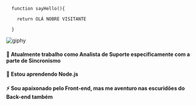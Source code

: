 ```
  function sayHello(){
  
    return OLÁ NOBRE VISITANTE 
   
  }
``` 
![giphy](https://user-images.githubusercontent.com/39220517/99599613-7657b180-29da-11eb-9fd4-ad11b934bf15.gif)


#### 🔭 Atualmente trabalho como Analista de Suporte especificamente com a parte de Sincronismo

#### 🌱 Estou aprendendo Node.js

#### ⚡ Sou apaixonado pelo Front-end, mas me aventuro nas escuridões do Back-end também

